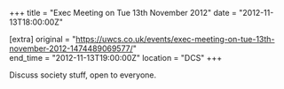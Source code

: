 +++
title = "Exec Meeting on Tue 13th November 2012"
date = "2012-11-13T18:00:00Z"

[extra]
original = "https://uwcs.co.uk/events/exec-meeting-on-tue-13th-november-2012-1474489069577/"    
end_time = "2012-11-13T19:00:00Z"
location = "DCS"
+++

Discuss society stuff, open to everyone.

